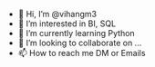 - 👋 Hi, I’m @vihangm3
- 👀 I’m interested in BI, SQL
- 🌱 I’m currently learning Python  
- 💞️ I’m looking to collaborate on ...
- 📫 How to reach me DM or Emails

<!---
vihangm3/vihangm3 is a ✨ special ✨ repository because its `README.md` (this file) appears on your GitHub profile.
You can click the Preview link to take a look at your changes.
--->
